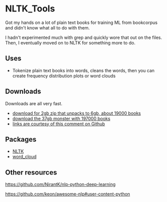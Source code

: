 # NLTK_Tools

Got my hands on a lot of plain text books for training ML from bookcorpus and didn't know what all to do with them.

I hadn't experimented much with grep and quickly wore that out on the files. Then, I eventually moved on to NLTK for something more to do.

## Uses

* Tokenize plain text books into words, cleans the words, then you can create frequency distribution plots or word clouds 

## Downloads

Downloads are all very fast. 

* [download for 2gb zip that unpacks to 6gb, about 19000 books](https://the-eye.eu/public/AI/pile_preliminary_components/books1.tar.gz)
* [download the 37gb monster with 197000 books](https://the-eye.eu/public/AI/pile_preliminary_components/books3.tar.gz)
* [links are courtesy of this comment on Github](https://github.com/soskek/bookcorpus/issues/27#issuecomment-716104208)

## Packages

* [NLTK](https://www.nltk.org/)
* [word_cloud](https://github.com/amueller/word_cloud)


## Other resources

https://github.com/NirantK/nlp-python-deep-learning

https://github.com/keon/awesome-nlp#user-content-python